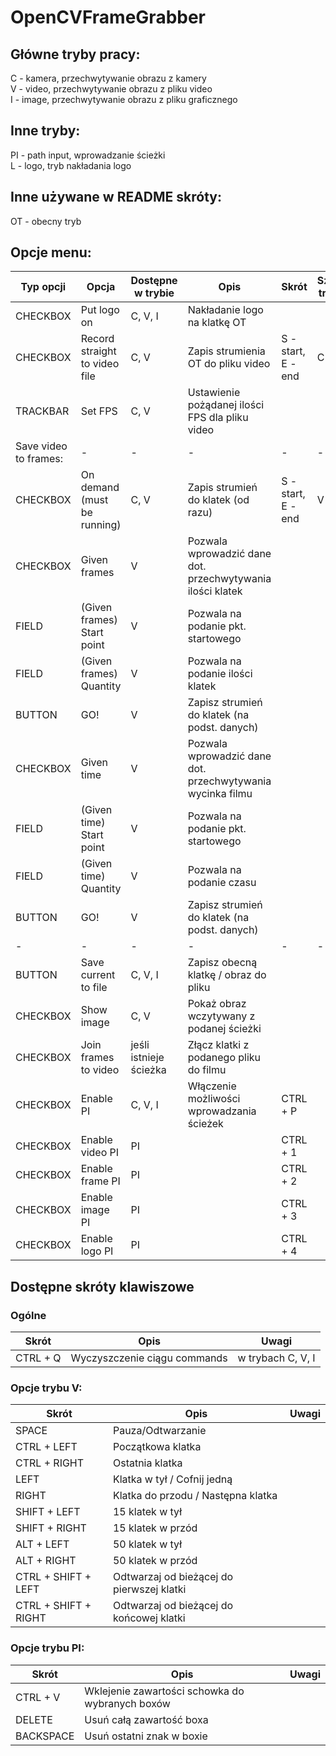 # OpenCVFrameGrabber

## Główne tryby pracy: 
C - kamera, przechwytywanie obrazu z kamery \
V - video, przechwytywanie obrazu z pliku video \
I - image, przechwytywanie obrazu z pliku graficznego 

## Inne tryby: 
PI - path input, wprowadzanie ścieżki \
L - logo, tryb nakładania logo

## Inne używane w README skróty: 
OT - obecny tryb

## Opcje menu:

| Typ opcji | Opcja | Dostępne w trybie | Opis | Skrót | Szczególny tryb skrótu |
| ---  | ---  | --- | --- | --- | --- |
| CHECKBOX | Put logo on | C, V, I | Nakładanie logo na klatkę OT |
| CHECKBOX | Record straight to video file | C, V | Zapis strumienia OT do pliku video | S - start, E - end | C |
| TRACKBAR | Set FPS | C, V | Ustawienie pożądanej ilości FPS dla pliku video | 
| Save video to frames: | - | - | - | - | - |
| CHECKBOX | On demand (must be running) | C, V | Zapis strumień do klatek (od razu) | S - start, E - end | V |
| CHECKBOX | Given frames | V | Pozwala wprowadzić dane dot. przechwytywania ilości klatek |
| FIELD | (Given frames) Start point | V | Pozwala na podanie pkt. startowego |
| FIELD | (Given frames) Quantity | V | Pozwala na podanie ilości klatek |
| BUTTON | GO! | V | Zapisz strumień do klatek (na podst. danych) |
| CHECKBOX | Given time | V |  Pozwala wprowadzić dane dot. przechwytywania wycinka filmu |
| FIELD | (Given time) Start point | V |  Pozwala na podanie pkt. startowego |
| FIELD | (Given time) Quantity | V | Pozwala na podanie czasu |
| BUTTON | GO! | V | Zapisz strumień do klatek (na podst. danych) |
| - | - | - | - | - | - |
| BUTTON | Save current to file | C, V, I | Zapisz obecną klatkę / obraz do pliku |
| CHECKBOX | Show image | C, V | Pokaż obraz wczytywany z podanej ścieżki |
| CHECKBOX | Join frames to video | jeśli istnieje ścieżka | Złącz klatki z podanego pliku do filmu |
| CHECKBOX | Enable PI | C, V, I | Włączenie możliwości wprowadzania ścieżek | CTRL + P | 
| CHECKBOX | Enable video PI | PI | | CTRL + 1 |
| CHECKBOX | Enable frame PI | PI| | CTRL + 2 |
| CHECKBOX | Enable image PI | PI | | CTRL + 3 |
| CHECKBOX | Enable logo PI | PI | | CTRL + 4 |

## Dostępne skróty klawiszowe

### Ogólne

| Skrót | Opis | Uwagi |
| --- | --- | --- |
| CTRL + Q  | Wyczyszczenie ciągu commands | w trybach C, V, I | 

### Opcje trybu V:

| Skrót | Opis | Uwagi |
| --- | --- | --- |
| SPACE | Pauza/Odtwarzanie | |
| CTRL + LEFT |Początkowa klatka | |
| CTRL + RIGHT |Ostatnia klatka | |
| LEFT |Klatka w tył / Cofnij jedną | |
| RIGHT |Klatka do przodu / Następna klatka | |
| SHIFT + LEFT |15 klatek w tył | |
| SHIFT + RIGHT |15 klatek w przód | |
| ALT + LEFT | 50 klatek w tył | |
| ALT + RIGHT | 50 klatek w przód | |
| CTRL + SHIFT + LEFT | Odtwarzaj od bieżącej do pierwszej klatki | |
| CTRL + SHIFT + RIGHT | Odtwarzaj od bieżącej do końcowej klatki | |

### Opcje trybu PI:
| Skrót | Opis | Uwagi |
| --- | --- | --- |
| CTRL + V |Wklejenie zawartości schowka do wybranych boxów |
| DELETE | Usuń całą zawartość boxa |
| BACKSPACE | Usuń ostatni znak w boxie |
